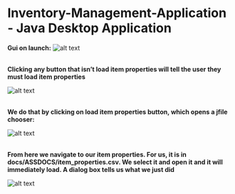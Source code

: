 # Inventory-Management-Application - Java Desktop Application

<b>Gui on launch:</b>
![alt text](https://i.imgur.com/vw0uXQi.png)

<br/>
<b>Clicking any button that isn’t load item properties will tell the user they must load item properties</b>

![alt text](https://i.imgur.com/CSI9Q5q.png)


<br/>
<b>We do that by clicking on load item properties button, which opens a jfile chooser:</b>

![alt text](https://i.imgur.com/WdqKTpR.png)


<br/>
<b>From here we navigate to our item properties. For us, it is in docs/ASSDOCS/item_properties.csv.
  We select it and open it and it will immediately load. A dialog box tells us what we just did</b>
  <br/>

![alt text](https://i.imgur.com/FminwTD.png)


